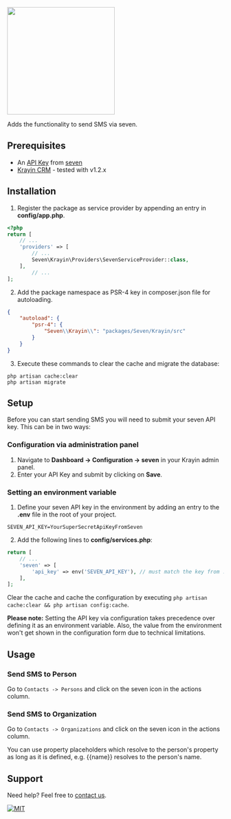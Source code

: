<img src="https://www.seven.io/wp-content/uploads/Logo.svg" width="250" />

Adds the functionality to send SMS via seven.

## Prerequisites

- An [API Key](https://help.seven.io/en/api-key-access) from [seven](https://www.seven.io)
- [Krayin CRM](https://krayincrm.com/) - tested with v1.2.x

## Installation

1. Register the package as service provider by appending an entry in **config/app.php**.

```php
<?php
return [
    // ...
    'providers' => [
        // ...
        Seven\Krayin\Providers\SevenServiceProvider::class,
    ],
        // ...
];
```

2. Add the package namespace as PSR-4 key in composer.json file for autoloading.

```json
{
    "autoload": {
        "psr-4": {
            "Seven\\Krayin\\": "packages/Seven/Krayin/src"
        }
    }
}
```

3. Execute these commands to clear the cache and migrate the database:

```
php artisan cache:clear
php artisan migrate
```

## Setup

Before you can start sending SMS you will need to submit your seven API key. This can be
in two ways:

### Configuration via administration panel

1. Navigate to **Dashboard -> Configuration -> seven** in your Krayin admin panel.
2. Enter your API Key and submit by clicking on **Save**.

### Setting an environment variable

1. Define your seven API key in the environment by adding an entry to the **.env** file in
   the root of your project.

```dotenv
SEVEN_API_KEY=YourSuperSecretApiKeyFromSeven
```

2. Add the following lines to **config/services.php**:

```php
return [
    // ...
    'seven' => [
        'api_key' => env('SEVEN_API_KEY'), // must match the key from .env file added in the previous step
    ],
];
```

Clear the cache and cache the configuration by executing
`php artisan cache:clear && php artisan config:cache`.

**Please note:** Setting the API key via configuration takes precedence over defining it
as an environment variable. Also, the value from the environment won't get shown in the
configuration form due to technical limitations.

## Usage

### Send SMS to Person

Go to `Contacts -> Persons` and click on the seven icon in the actions column.

### Send SMS to Organization

Go to `Contacts -> Organizations` and click on the seven icon in the actions column.

You can use property placeholders which resolve to the person's property as long as it is
defined, e.g. {{name}} resolves to the person's name.

## Support

Need help? Feel free to [contact us](https://www.seven.io/en/company/contact).

[![MIT](https://img.shields.io/badge/License-MIT-teal.svg)](LICENSE)
